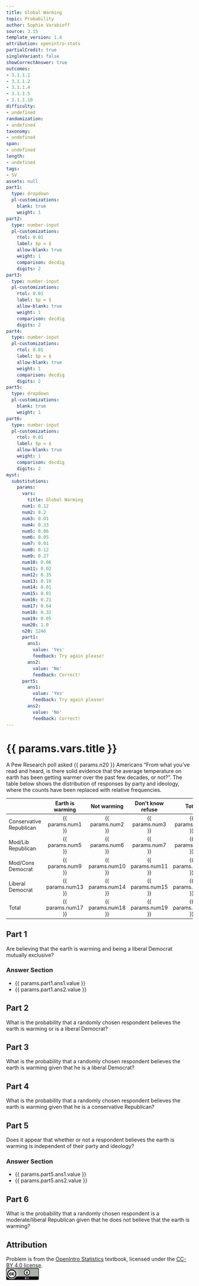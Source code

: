 ```yaml
---
title: Global Warming
topic: Probability
author: Sophie Varabioff
source: 3.15
template_version: 1.4
attribution: openintro-stats
partialCredit: true
singleVariant: false
showCorrectAnswer: true
outcomes:
- 3.1.1.1
- 3.1.1.2
- 3.1.1.4
- 3.1.1.5
- 3.1.1.10
difficulty:
- undefined
randomization:
- undefined
taxonomy:
- undefined
span:
- undefined
length:
- undefined
tags:
- SV
assets: null
part1:
  type: dropdown
  pl-customizations:
    blank: true
    weight: 1
part2:
  type: number-input
  pl-customizations:
    rtol: 0.01
    label: $p = $
    allow-blank: true
    weight: 1
    comparison: decdig
    digits: 2
part3:
  type: number-input
  pl-customizations:
    rtol: 0.01
    label: $p = $
    allow-blank: true
    weight: 1
    comparison: decdig
    digits: 2
part4:
  type: number-input
  pl-customizations:
    rtol: 0.01
    label: $p = $
    allow-blank: true
    weight: 1
    comparison: decdig
    digits: 2
part5:
  type: dropdown
  pl-customizations:
    blank: true
    weight: 1
part6:
  type: number-input
  pl-customizations:
    rtol: 0.01
    label: $p = $
    allow-blank: true
    weight: 1
    comparison: decdig
    digits: 2
myst:
  substitutions:
    params:
      vars:
        title: Global Warming
      num1: 0.12
      num2: 0.2
      num3: 0.01
      num4: 0.33
      num5: 0.06
      num6: 0.05
      num7: 0.01
      num8: 0.12
      num9: 0.27
      num10: 0.06
      num11: 0.02
      num12: 0.35
      num13: 0.19
      num14: 0.01
      num15: 0.01
      num16: 0.21
      num17: 0.64
      num18: 0.32
      num19: 0.05
      num20: 1.0
      n20: 1246
      part1:
        ans1:
          value: 'Yes'
          feedback: Try again please!
        ans2:
          value: 'No'
          feedback: Correct!
      part5:
        ans1:
          value: 'Yes'
          feedback: Try again please!
        ans2:
          value: 'No'
          feedback: Correct!
---
```

# {{ params.vars.title }}
A Pew Research poll asked {{ params.n20 }} Americans “From what you’ve read and heard, is there solid evidence that the average temperature on earth has been getting warmer over the past few decades, or not?”.
The table below shows the distribution of responses by party and ideology, where the counts have been replaced with relative frequencies.

<!-- |                         | Earth is warming | Not warming | Don't know refuse | Total |
|-------------------------|------------------|-------------|-------------------|-------|
| Conservative Republican | 0.11             | 0.20        | 0.02              | 0.33  |
| Mod/Lib Republican      | 0.06             | 0.06        | 0.01              | 0.13  |
| Mod/Cons Democrat       | 0.25             | 0.07        | 0.02              | 0.34  |
| Liberal Democrat        | 0.18             | 0.01        | 0.01              | 0.20  |
| Total                   | 0.60             | 0.34        | 0.06              | 1.00  | -->

|                         | Earth is warming | Not warming | Don't know refuse | Total |
|-------------------------|:----------------:|:-----------:|:-----------------:|:------:|
| Conservative Republican | {{ params.num1 }} | {{ params.num2 }} | {{ params.num3 }} | {{ params.num4 }} |
| Mod/Lib Republican      | {{ params.num5 }} | {{ params.num6 }} | {{ params.num7 }} | {{ params.num8 }} |
| Mod/Cons Democrat       | {{ params.num9 }} | {{ params.num10 }} | {{ params.num11 }} | {{ params.num12 }} |
| Liberal Democrat        | {{ params.num13 }} | {{ params.num14 }} | {{ params.num15 }} | {{ params.num16 }} |
| Total                   | {{ params.num17 }} | {{ params.num18 }} | {{ params.num19 }} | {{ params.num20 }} |

## Part 1

Are believing that the earth is warming and being a liberal Democrat mutually exclusive?

### Answer Section

- {{ params.part1.ans1.value }}
- {{ params.part1.ans2.value }}

## Part 2

What is the probability that a randomly chosen respondent believes the earth is warming or is a liberal Democrat?

## Part 3

What is the probability that a randomly chosen respondent believes the earth is warming given that he is a liberal Democrat?

## Part 4

What is the probability that a randomly chosen respondent believes the earth is warming given that he is a conservative Republican?

## Part 5

Does it appear that whether or not a respondent believes the earth is warming is independent of their party and ideology?

### Answer Section

- {{ params.part5.ans1.value }}
- {{ params.part5.ans2.value }}

## Part 6

What is the probability that a randomly chosen respondent is a moderate/liberal Republican given that he does not believe that the earth is warming?

## Attribution

Problem is from the [OpenIntro Statistics](https://openintro.org/book/os/) textbook, licensed under the [CC-BY 4.0 license](https://creativecommons.org/licenses/by/4.0/).<br>![Image representing the Creative Commons 4.0 BY license.](https://raw.githubusercontent.com/firasm/bits/master/by.png)